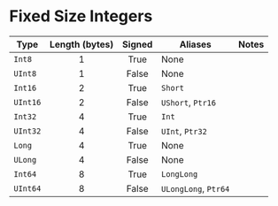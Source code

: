 # Fixed Size Integers

| Type | Length (bytes) | Signed | Aliases | Notes |
|---|:-:|:-:|---|---|
|`Int8`|1|True|None||
|`UInt8`|1|False|None||
|`Int16`|2|True|`Short`||
|`UInt16`|2|False|`UShort`, `Ptr16`||
|`Int32`|4|True|`Int`||
|`UInt32`|4|False|`UInt`, `Ptr32`||
|`Long`|4|True|None||
|`ULong`|4|False|None||
|`Int64`|8|True|`LongLong`||
|`UInt64`|8|False|`ULongLong`, `Ptr64`||
